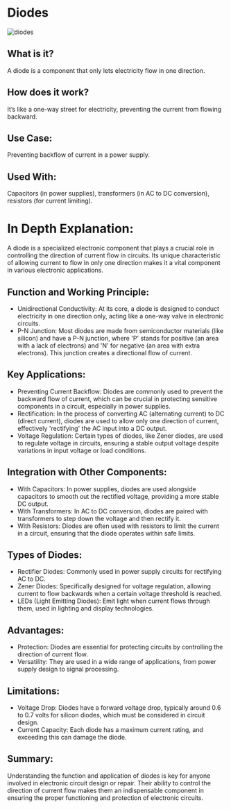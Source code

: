 # Diodes

![diodes](https://github.com/gurjindertoor/Learn-Electronics/assets/78512847/286399f6-fa28-42bc-bd7d-32662a06f744)

## What is it?

A diode is a component that only lets electricity flow in one direction.

## How does it work?

It’s like a one-way street for electricity, preventing the current from flowing backward.

## Use Case:

Preventing backflow of current in a power supply.

## Used With:

Capacitors (in power supplies), transformers (in AC to DC conversion), resistors (for current limiting).

# In Depth Explanation:

A diode is a specialized electronic component that plays a crucial role in controlling the direction of current flow in circuits. Its unique characteristic of allowing current to flow in only one direction makes it a vital component in various electronic applications.

## Function and Working Principle:

- Unidirectional Conductivity: At its core, a diode is designed to conduct electricity in one direction only, acting like a one-way valve in electronic circuits.
- P-N Junction: Most diodes are made from semiconductor materials (like silicon) and have a P-N junction, where 'P' stands for positive (an area with a lack of electrons) and 'N' for negative (an area with extra electrons). This junction creates a directional flow of current.

## Key Applications:

- Preventing Current Backflow: Diodes are commonly used to prevent the backward flow of current, which can be crucial in protecting sensitive components in a circuit, especially in power supplies.
- Rectification: In the process of converting AC (alternating current) to DC (direct current), diodes are used to allow only one direction of current, effectively 'rectifying' the AC input into a DC output.
- Voltage Regulation: Certain types of diodes, like Zener diodes, are used to regulate voltage in circuits, ensuring a stable output voltage despite variations in input voltage or load conditions.

## Integration with Other Components:

- With Capacitors: In power supplies, diodes are used alongside capacitors to smooth out the rectified voltage, providing a more stable DC output.
- With Transformers: In AC to DC conversion, diodes are paired with transformers to step down the voltage and then rectify it.
- With Resistors: Diodes are often used with resistors to limit the current in a circuit, ensuring that the diode operates within safe limits.

## Types of Diodes:

- Rectifier Diodes: Commonly used in power supply circuits for rectifying AC to DC.
- Zener Diodes: Specifically designed for voltage regulation, allowing current to flow backwards when a certain voltage threshold is reached.
- LEDs (Light Emitting Diodes): Emit light when current flows through them, used in lighting and display technologies.

## Advantages:

- Protection: Diodes are essential for protecting circuits by controlling the direction of current flow.
- Versatility: They are used in a wide range of applications, from power supply design to signal processing.

## Limitations:

- Voltage Drop: Diodes have a forward voltage drop, typically around 0.6 to 0.7 volts for silicon diodes, which must be considered in circuit design.
- Current Capacity: Each diode has a maximum current rating, and exceeding this can damage the diode.

## Summary:

Understanding the function and application of diodes is key for anyone involved in electronic circuit design or repair. Their ability to control the direction of current flow makes them an indispensable component in ensuring the proper functioning and protection of electronic circuits.
